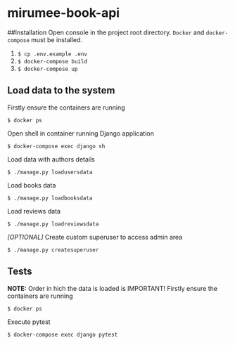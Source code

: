# mirumee-book-api

##Installation
Open console in the project root directory. `Docker` and `docker-compose` must be installed.
1. `$ cp .env.example .env`
2. `$ docker-compose build`
3. `$ docker-compose up`
## Load data to the system
Firstly ensure the containers are running

`$ docker ps`

Open shell in container running Django application

`$ docker-compose exec django sh`

Load data with authors details

`$ ./manage.py loadusersdata`

Load books data

`$ ./manage.py loadbooksdata`

Load reviews data

`$ ./manage.py loadreviewsdata`

*[OPTIONAL]* Create custom superuser to access admin area

`$ ./manage.py createsuperuser`

## Tests


**NOTE:** Order in hich the data is loaded is IMPORTANT!
Firstly ensure the containers are running

`$ docker ps`

Execute pytest

`$ docker-compose exec django pytest`
